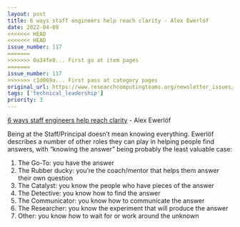 ```yaml
---
layout: post
title: 6 ways staff engineers help reach clarity - Alex Ewerlöf
date: 2022-04-09
<<<<<<< HEAD
<<<<<<< HEAD
issue_number: 117
=======
>>>>>>> 0a34fe0... First go at item pages
=======
issue_number: 117
>>>>>>> c1d069a... First pass at category pages
original_url: https://www.researchcomputingteams.org/newsletter_issues/0117
tags: ['technical_leadership']
priority: 3
---
```


<!-- markdownlint-disable MD033 -->
<!-- markdownlint-disable MD041 -->
<!-- markdownlint-disable MD049 -->

[6 ways staff engineers help reach clarity](https://medium.com/volvo-cars-engineering/6-ways-staff-engineers-help-reach-clarity-963c1878accb) - Alex Ewerlöf

Being at the Staff/Principal doesn’t mean knowing everything.  Ewerlöf describes a number of other roles they can play in helping people find answers, with “knowing the answer” being probably the least valuable case:

1. The Go-To: you have the answer
2. The Rubber ducky: you’re the coach/mentor that helps them answer their own question
3. The Catalyst: you know the people who have pieces of the answer
4. The Detective: you know how to find the answer
5. The Communicator:  you know how to communicate the answer
6. The Researcher: you know the experiment that will produce the answer
7. Other: you know how to wait for or work around the unknown
